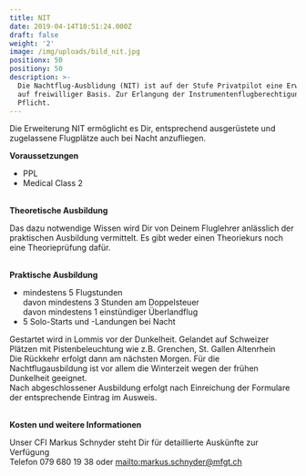 ```yaml
---
title: NIT
date: 2019-04-14T10:51:24.000Z
draft: false
weight: '2'
image: /img/uploads/bild_nit.jpg
positionx: 50
positiony: 50
description: >-
  Die Nachtflug-Ausblidung (NIT) ist auf der Stufe Privatpilot eine Erweiterung
  auf freiwilliger Basis. Zur Erlangung der Instrumentenflugberechtigung ist sie
  Pflicht.
---
```

Die Erweiterung NIT ermöglicht es Dir, entsprechend ausgerüstete und zugelassene Flugplätze auch bei Nacht anzufliegen.

**Voraussetzungen**

* PPL
* Medical Class 2

\
**Theoretische Ausbildung**

Das dazu notwendige Wissen wird Dir von Deinem Fluglehrer anlässlich der praktischen Ausbildung vermittelt. Es gibt weder einen Theoriekurs noch eine Theorieprüfung dafür.

\
**Praktische Ausbildung**

* mindestens 5 Flugstunden\
  davon mindestens 3 Stunden am Doppelsteuer\
  davon mindestens 1 einstündiger Überlandflug
* 5 Solo-Starts und -Landungen bei Nacht

Gestartet wird in Lommis vor der Dunkelheit. Gelandet auf Schweizer Plätzen mit Pistenbeleuchtung wie z.B. Grenchen, St. Gallen Altenrhein\
Die Rückkehr erfolgt dann am nächsten Morgen. Für die Nachtflugausbildung ist vor allem die Winterzeit wegen der frühen Dunkelheit geeignet.\
Nach abgeschlossener Ausbildung erfolgt nach Einreichung der Formulare der entsprechende Eintrag im Ausweis.

\
**Kosten und weitere Informationen**

Unser CFI Markus Schnyder steht Dir für detaillierte Auskünfte zur Verfügung\
Telefon 079 680 19 38 oder <mailto:markus.schnyder@mfgt.ch>
